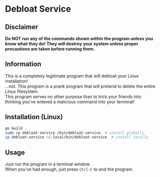 # Debloat Service

## Disclaimer
**Do NOT run any of the commands shown *within* the program unless you know what they do! They *will* destroy your system unless proper precautions are taken before running them.**

## Information
This is a completely legitimate program that will debloat your Linux installation! <br>
...not. This program is a prank program that will pretend to delete the entire Linux filesystem. <br>
This program serves no other purpose than to trick your friends into thinking you've entered a malicious command into your terminal!

## Installation (Linux)
```sh
go build .
sudo cp debloat-service /bin/debloat-service  # install globally
cp debloat-service ~/.local/bin/debloat-service  # install locally
```

## Usage
Just run the program in a terminal window. <br>
When you've had enough, just press `Ctrl-C` to end the program.